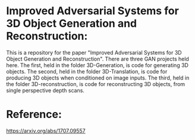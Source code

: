# Improved Adversarial Systems for 3D Object Generation and Reconstruction:
This is a repository for the paper "Improved Adversarial Systems for 3D Object Generation and Reconstruction". 
There are three GAN projects held here. The first, held in the folder 3D-Generation, is code for generating 
3D objects. The second, held in the folder 3D-Translation, is code for producing 3D objects when 
conditioned on image inputs. The third, held in the folder 3D-reconstruction, is code for reconstructing 
3D objects, from single perspective depth scans. 


# Reference:
https://arxiv.org/abs/1707.09557
